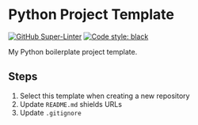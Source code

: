 # Python Project Template

[![GitHub Super-Linter](https://github.com/michaeltinsley/python-project-template/workflows/Lint%20Code%20Base/badge.svg)](https://github.com/marketplace/actions/super-linter)
[![Code style: black](https://img.shields.io/badge/code%20style-black-000000.svg)](https://github.com/psf/black)

My Python boilerplate project template.

## Steps

1) Select this template when creating a new repository
1) Update `README.md` shields URLs
1) Update `.gitignore`
